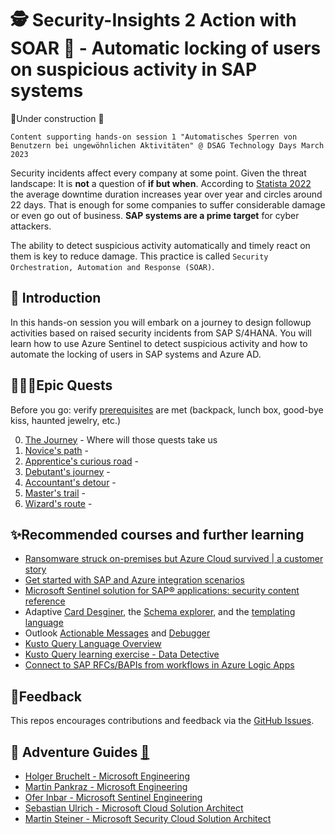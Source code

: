 # 🕵️ Security-Insights 2 Action with SOAR 🚀 - Automatic locking of users on suspicious activity in SAP systems

🚧Under construction 🚧

`Content supporting hands-on session 1 "Automatisches Sperren von Benutzern bei ungewöhnlichen Aktivitäten" @ DSAG Technology Days March 2023`

Security incidents affect every company at some point. Given the threat landscape: It is **not** a question of **if but when**. According to [Statista 2022](https://www.statista.com/statistics/1275029/length-of-downtime-after-ransomware-attack/) the average downtime duration increases year over year and circles around 22 days. That is enough for some companies to suffer considerable damage or even go out of business. **SAP systems are a prime target** for cyber attackers.

The ability to detect suspicious activity automatically and timely react on them is key to reduce damage. This practice is called `Security Orchestration, Automation and Response (SOAR)`.

## 🔭 Introduction

In this hands-on session you will embark on a journey to design followup activities based on raised security incidents from SAP S/4HANA. You will learn how to use Azure Sentinel to detect suspicious activity and how to automate the locking of users in SAP systems and Azure AD.

## 🧙🏾‍♀️Epic Quests

Before you go: verify [prerequisites](PREREQUISITES.md) are met (backpack, lunch box, good-bye kiss, haunted jewelry, etc.)

0. [The Journey](student/quest0.md) - Where will those quests take us
1. [Novice's path](student/quest1.md) - 
2. [Apprentice's curious road](student/quest2.md) - 
3. [Debutant's journey](student/quest3.md) - 
4. [Accountant's detour](student/quest4.md) - 
5. [Master's trail](student/quest5.md) - 
6. [Wizard's route](student/quest6.md) - 

## ✨Recommended courses and further learning

- [Ransomware struck on-premises but Azure Cloud survived | a customer story](https://customers.microsoft.com/en-us/story/1512571257640211870-campari-group-consumer-goods-sap-on-azure)
- [Get started with SAP and Azure integration scenarios](https://learn.microsoft.com/azure/sap/workloads/integration-get-started)
- [Microsoft Sentinel solution for SAP® applications: security content reference](https://learn.microsoft.com/azure/sentinel/sap/sap-solution-security-content)
- Adaptive [Card Desginer](https://adaptivecards.io/designer/), the [Schema explorer](https://adaptivecards.io/explorer/AdaptiveCard.html), and the [templating language](https://learn.microsoft.com/adaptive-cards/templating/language)
- Outlook [Actionable Messages](https://learn.microsoft.com/outlook/actionable-messages/) and [Debugger](https://appsource.microsoft.com/product/office/wa104381686?tab=overview&exp=ubp8)
- [Kusto Query Language Overview](https://learn.microsoft.com/azure/data-explorer/kusto/query/)
- [Kusto Query learning exercise - Data Detective](https://detective.kusto.io/)
- [Connect to SAP RFCs/BAPIs from workflows in Azure Logic Apps](https://learn.microsoft.com/azure/logic-apps/logic-apps-using-sap-connector)

## 📢Feedback

This repos encourages contributions and feedback via the [GitHub Issues](https://github.com/MartinPankraz/Security-Insights-2-Action/issues/new/choose).

## 🚸 Adventure Guides [🔗](mentor/quest1.md)

- [Holger Bruchelt - Microsoft Engineering](https://www.linkedin.com/in/holger-bruchelt/)
- [Martin Pankraz - Microsoft Engineering](https://www.linkedin.com/in/martin-pankraz/)
- [Ofer Inbar - Microsoft Sentinel Engineering](https://www.linkedin.com/in/ofer-inbar/)
- [Sebastian Ulrich - Microsoft Cloud Solution Architect](https://www.linkedin.com/in/sebastian-ullrich-677b36168/)
- [Martin Steiner - Microsoft Security Cloud Solution Architect](https://www.linkedin.com/in/martin-steiner-28312b141/)
